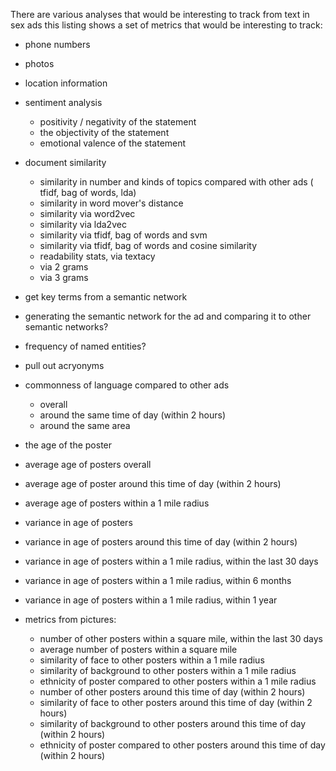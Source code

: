 There are various analyses that would be interesting to track from text in sex ads this listing shows a set of metrics that would be interesting to track:

* phone numbers
* photos
* location information
* sentiment analysis
	* positivity / negativity of the statement
	* the objectivity of the statement
	* emotional valence of the statement
* document similarity
	* similarity in number and kinds of topics compared with other ads ( tfidf, bag of words, lda)
	* similarity in word mover's distance
	* similarity via word2vec
	* similarity via lda2vec
	* similarity via tfidf, bag of words and svm
	* similarity via tfidf, bag of words and cosine similarity
	* readability stats,  via textacy
	* via 2 grams
	* via 3 grams
* get key terms from a semantic network
* generating the semantic network for the ad and comparing it to other semantic networks?
* frequency of named entities?
* pull out acryonyms
* commonness of language compared to other ads
	* overall
	* around the same time of day (within 2 hours)
	* around the same area

* the age of the poster
* average age of posters overall 
* average age of poster around this time of day (within 2 hours)
* average age of posters within a 1 mile radius
* variance in age of posters
* variance in age of posters around this time of day (within 2 hours)
* variance in age of posters within a 1 mile radius, within the last 30 days
* variance in age of posters within a 1 mile radius, within 6 months
* variance in age of posters within a 1 mile radius, within 1 year
* metrics from pictures:
	* number of other posters within a square mile, within the last 30 days
	* average number of posters within a square mile
	* similarity of face to other posters within a 1 mile radius
	* similarity of background to other posters within a 1 mile radius
	* ethnicity of poster compared to other posters within a 1 mile radius
	* number of other posters around this time of day (within 2 hours)
	* similarity of face to other posters around this time of day (within 2 hours)
	* similarity of background to other posters around this time of day (within 2 hours)
	* ethnicity of poster compared to other posters around this time of day (within 2 hours) 
